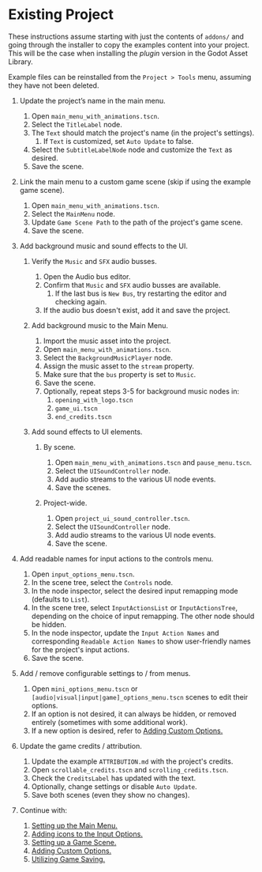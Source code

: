 # Existing Project

These instructions assume starting with just the contents of `addons/` and going through the installer to copy the examples content into your project. This will be the case when installing the *plugin* version in the Godot Asset Library.

Example files can be reinstalled from the `Project > Tools` menu, assuming they have not been deleted.

1.  Update the project’s name in the main menu.
    

    1.  Open `main_menu_with_animations.tscn`.
    2.  Select the `TitleLabel` node.
    3.  The `Text` should match the project's name (in the project's settings).
        1. If `Text` is customized, set `Auto Update` to false.
    4.  Select the `SubtitleLabelNode` node and customize the `Text` as desired.
    5.  Save the scene.
    

2.  Link the main menu to a custom game scene (skip if using the example game scene).
    

    1.  Open `main_menu_with_animations.tscn`.
    2.  Select the `MainMenu` node.
    3.  Update `Game Scene Path` to the path of the project's game scene.
    4.  Save the scene.
    

3.  Add background music and sound effects to the UI.

    1.  Verify the `Music` and `SFX` audio busses.

        1.  Open the Audio bus editor.
        2.  Confirm that `Music` and `SFX` audio busses are available.
            1.  If the last bus is `New Bus`, try restarting the editor and checking again.
        3.  If the audio bus doesn't exist, add it and save the project.

    2.  Add background music to the Main Menu.

        1.  Import the music asset into the project.
        2.  Open `main_menu_with_animations.tscn`.
        3.  Select the `BackgroundMusicPlayer` node.
        4.  Assign the music asset to the `stream` property.
        5.  Make sure that the `bus` property is set to `Music`.
        6.  Save the scene.
        7.  Optionally, repeat steps 3-5 for background music nodes in:
            1.  `opening_with_logo.tscn`
            2.  `game_ui.tscn`
            3.  `end_credits.tscn`


    3.  Add sound effects to UI elements.

        1.  By scene.


            1.  Open `main_menu_with_animations.tscn` and `pause_menu.tscn`.
            2.  Select the `UISoundController` node.
            3.  Add audio streams to the various UI node events.
            4.  Save the scenes.  


        2.  Project-wide.


            1.  Open `project_ui_sound_controller.tscn`.
            2.  Select the `UISoundController` node.
            3.  Add audio streams to the various UI node events.
            4.  Save the scene.  


4.  Add readable names for input actions to the controls menu.
    

    1.  Open `input_options_menu.tscn`.
    2.  In the scene tree, select the `Controls` node.  
    3.  In the node inspector, select the desired input remapping mode (defaults to `List`).  
    4.  In the scene tree, select `InputActionsList` or `InputActionsTree`, depending on the choice of input remapping. The other node should be hidden.  
    5.  In the node inspector, update the `Input Action Names` and corresponding `Readable Action Names` to show user-friendly names for the project's input actions.  
    6.  Save the scene.  

5.  Add / remove configurable settings to / from menus.
    

    1.  Open `mini_options_menu.tscn` or `[audio|visual|input|game]_options_menu.tscn` scenes to edit their options.
    2.  If an option is not desired, it can always be hidden, or removed entirely (sometimes with some additional work).
    3.  If a new option is desired, refer to [Adding Custom Options.](/addons/maaacks_game_template/docs/AddingCustomOptions.md)


6.  Update the game credits / attribution.
    

    1.  Update the example `ATTRIBUTION.md` with the project's credits.
    2.  Open `scrollable_credits.tscn` and  `scrolling_credits.tscn`.
    3.  Check the `CreditsLabel` has updated with the text.
    4.  Optionally, change settings or disable `Auto Update`.
    5.  Save both scenes (even they show no changes).


7.  Continue with:

    1.  [Setting up the Main Menu.](/addons/maaacks_game_template/docs/MainMenuSetup.md)  
    2.  [Adding icons to the Input Options.](/addons/maaacks_game_template/docs/InputIconMapping.md)  
    3.  [Setting up a Game Scene.](/addons/maaacks_game_template/docs/GameSceneSetup.md)  
    4.  [Adding Custom Options.](/addons/maaacks_game_template/docs/AddingCustomOptions.md)
    5.  [Utilizing Game Saving.](/addons/maaacks_game_template/docs/GameSaving.md)  
